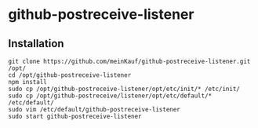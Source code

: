 github-postreceive-listener
===========================

Installation
------------


```
git clone https://github.com/meinKauf/github-postreceive-listener.git /opt/
cd /opt/github-postreceive-listener
npm install
sudo cp /opt/github-postreceive-listener/opt/etc/init/* /etc/init/
sudo cp /opt/github-postreceive/listener/opt/etc/default/* /etc/default/
sudo vim /etc/default/github-postreceive-listener
sudo start github-postreceive-listener
```






